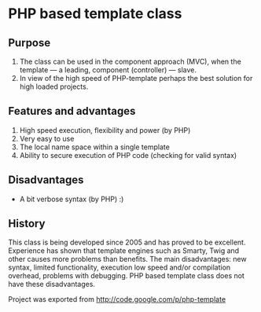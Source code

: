 # PHP based template class

## Purpose

1. The class can be used in the component approach (MVC), when the template — a leading, component (controller) — slave.
1. In view of the high speed of PHP-template perhaps the best solution for high loaded projects.

## Features and advantages

1. High speed execution, flexibility and power (by PHP)
1. Very easy to use
1. The local name space within a single template
1. Ability to secure execution of PHP code (checking for valid syntax)

## Disadvantages

* A bit verbose syntax (by PHP) :)

## History

This class is being developed since 2005 and has proved to be excellent. Experience has shown that template engines such as Smarty, Twig and other causes more problems than benefits. The main disadvantages: new syntax, limited functionality, execution low speed and/or compilation overhead, problems with debugging. PHP based template class does not have these disadvantages.

Project was exported from http://code.google.com/p/php-template
